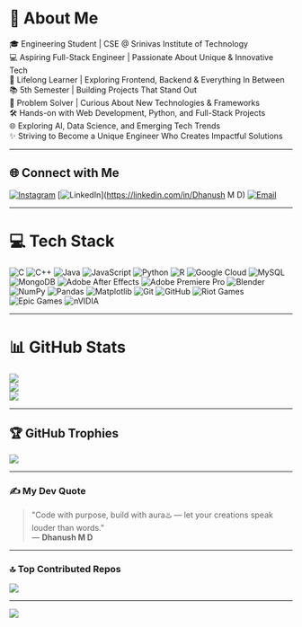 # 💫 About Me
🎓 Engineering Student | CSE @ Srinivas Institute of Technology  <br>
💻 Aspiring Full-Stack Engineer | Passionate About Unique & Innovative Tech  <br>
🌱 Lifelong Learner | Exploring Frontend, Backend & Everything In Between  <br>
📚 5th Semester | Building Projects That Stand Out  <br>
🚀 Problem Solver | Curious About New Technologies & Frameworks  <br>
🛠️ Hands-on with Web Development, Python, and Full-Stack Projects  <br>
🌐 Exploring AI, Data Science, and Emerging Tech Trends  <br>
✨ Striving to Become a Unique Engineer Who Creates Impactful Solutions  <br>
   

---

## 🌐 Connect with Me
[![Instagram](https://img.shields.io/badge/Instagram-%23E4405F.svg?logo=Instagram&logoColor=white)](https://instagram.com/dhanuxh.md) 
[![LinkedIn](https://img.shields.io/badge/LinkedIn-%230077B5.svg?logo=linkedin&logoColor=white)](https://linkedin.com/in/Dhanush M D) 
[![Email](https://img.shields.io/badge/Email-D14836?logo=gmail&logoColor=white)](mailto:mddhanush6@gmail.com)  

---

# 💻 Tech Stack
![C](https://img.shields.io/badge/c-%2300599C.svg?style=flat&logo=c&logoColor=white) 
![C++](https://img.shields.io/badge/c++-%2300599C.svg?style=flat&logo=c%2B%2B&logoColor=white) 
![Java](https://img.shields.io/badge/java-%23ED8B00.svg?style=flat&logo=openjdk&logoColor=white) 
![JavaScript](https://img.shields.io/badge/javascript-%23323330.svg?style=flat&logo=javascript&logoColor=%23F7DF1E) 
![Python](https://img.shields.io/badge/python-3670A0?style=flat&logo=python&logoColor=ffdd54) 
![R](https://img.shields.io/badge/r-%23276DC3.svg?style=flat&logo=r&logoColor=white) 
![Google Cloud](https://img.shields.io/badge/GoogleCloud-%234285F4.svg?style=flat&logo=google-cloud&logoColor=white) 
![MySQL](https://img.shields.io/badge/mysql-4479A1.svg?style=flat&logo=mysql&logoColor=white) 
![MongoDB](https://img.shields.io/badge/MongoDB-%234ea94b.svg?style=flat&logo=mongodb&logoColor=white) 
![Adobe After Effects](https://img.shields.io/badge/Adobe%20After%20Effects-9999FF.svg?style=flat&logo=Adobe%20After%20Effects&logoColor=white) 
![Adobe Premiere Pro](https://img.shields.io/badge/Adobe%20Premiere%20Pro-9999FF.svg?style=flat&logo=Adobe%20Premiere%20Pro&logoColor=white) 
![Blender](https://img.shields.io/badge/blender-%23F5792A.svg?style=flat&logo=blender&logoColor=white) 
![NumPy](https://img.shields.io/badge/numpy-%23013243.svg?style=flat&logo=numpy&logoColor=white) 
![Pandas](https://img.shields.io/badge/pandas-%23150458.svg?style=flat&logo=pandas&logoColor=white) 
![Matplotlib](https://img.shields.io/badge/Matplotlib-%23ffffff.svg?style=flat&logo=Matplotlib&logoColor=black) 
![Git](https://img.shields.io/badge/git-%23F05033.svg?style=flat&logo=git&logoColor=white) 
![GitHub](https://img.shields.io/badge/github-%23121011.svg?style=flat&logo=github&logoColor=white) 
![Riot Games](https://img.shields.io/badge/riotgames-D32936.svg?style=flat&logo=riotgames&logoColor=white) 
![Epic Games](https://img.shields.io/badge/epicgames-%23313131.svg?style=flat&logo=epicgames&logoColor=white) 
![nVIDIA](https://img.shields.io/badge/nVIDIA-%2376B900.svg?style=flat&logo=nVIDIA&logoColor=white)

---

# 📊 GitHub Stats
![](https://github-readme-stats.vercel.app/api?username=Dhanush999-git&theme=dark&hide_border=false&include_all_commits=false&count_private=true)<br/>
![](https://nirzak-streak-stats.vercel.app/?user=Dhanush999-git&theme=dark&hide_border=false)<br/>
![](https://github-readme-stats.vercel.app/api/top-langs/?username=Dhanush999-git&theme=dark&hide_border=false&include_all_commits=false&count_private=true&layout=compact)

---

## 🏆 GitHub Trophies
![](https://github-profile-trophy.vercel.app/?username=Dhanush999-git&theme=dracula&no-frame=false&no-bg=true&margin-w=4)

---

### ✍️ My Dev Quote
> "Code with purpose, build with aura♨️  — let your creations speak louder than words."   
> — **Dhanush M D**

---

### 🔝 Top Contributed Repos
![](https://github-contributor-stats.vercel.app/api?username=Dhanush999-git&limit=5&theme=dark&combine_all_yearly_contributions=true)

---

[![](https://visitcount.itsvg.in/api?id=Dhanush999-git&icon=6&color=4)](https://visitcount.itsvg.in)

<!-- Proudly created with GPRM ( https://gprm.itsvg.in ) -->
